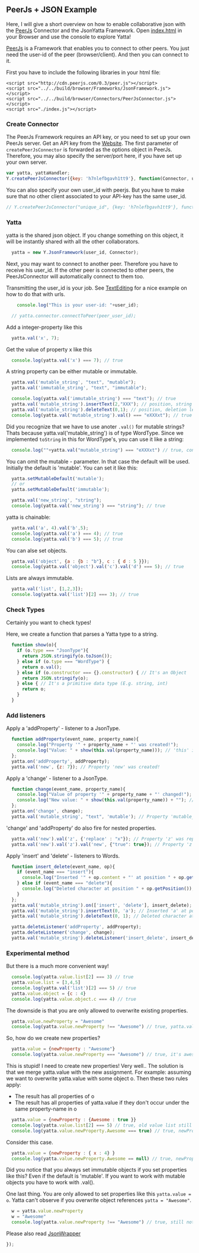 ## PeerJs + JSON Example
Here, I will give a short overview on how to enable collaborative json with the
[PeerJs](http://peerjs.com/) Connector and the JsonYatta Framework. Open
[index.html](http://dadamonad.github.io/Yatta/examples/PeerJs-Json/index.html) in your Browser and
use the console to explore Yatta!

[PeerJs](http://peerjs.com) is a Framework that enables you to connect to other peers. You just need the
user-id of the peer (browser/client). And then you can connect to it.

First you have to include the following libraries in your html file:
```
<script src="http://cdn.peerjs.com/0.3/peer.js"></script>
<script src="../../build/browser/Frameworks/JsonFramework.js"></script>
<script src="../../build/browser/Connectors/PeerJsConnector.js"></script>
<script src="./index.js"></script>
```
### Create Connector

The PeerJs Framework requires an API key, or you need to set up your own PeerJs server.
Get an API key from the [Website](http://peerjs.com/peerserver).
The first parameter of `createPeerJsConnector` is forwarded as the options object in PeerJs.
Therefore, you may also specify the server/port here, if you have set up your own server.


```js
var yatta, yattaHandler;
Y.createPeerJsConnector({key: 'h7nlefbgavh1tt9'}, function(Connector, user_id){
```


You can also specify your own user_id with peerjs.
But you have to make sure that no other client associated to your API-key has the same user_id.


```js
// Y.createPeerJsConnector("unique_id", {key: 'h7nlefbgavh1tt9'}, function(Connector, user_id){
```


### Yatta
yatta is the shared json object. If you change something on this object,
it will be instantly shared with all the other collaborators.


```js
  yatta = new Y.JsonFramework(user_id, Connector);
```


Next, you may want to connect to another peer. Therefore you have to receive his
user_id. If the other peer is connected to other peers, the PeerJsConnector
will automatically connect to them too.

Transmitting the user_id is your job.
See [TextEditing](../../examples/TextEditing/) for a nice example
on how to do that with urls.


```js
    console.log("This is your user-id: "+user_id);

  // yatta.connector.connectToPeer(peer_user_id);
```


Add a integer-property like this


```js
  yatta.val('x', 7);
```


Get the value of property x like this


```js
  console.log(yatta.val('x') === 7); // true
```


A string property can be either mutable or immutable.


```js
  yatta.val('mutable_string', "text", "mutable");
  yatta.val('immutable_string', "text", "immutable");

  console.log(yatta.val('immutable_string') === "text"); // true
  yatta.val('mutable_string').insertText(2,"XXX"); // position, string
  yatta.val('mutable_string').deleteText(0,1); // position, deletion length
  console.log(yatta.val('mutable_string').val() === "eXXXxt"); // true
```


Did you recognize that we have to use anoter `.val()` for mutable strings?
Thats because yatta.val('mutable_string') is of type WordType.
Since we implemented `toString` in this for WordType's, you can use it like a string:


```js
  console.log(""+yatta.val("mutable_string") === "eXXXxt") // true, concatenating it with a string will implicitly invoke toString()
```


You can omit the mutable - parameter. In that case the default will be used.
Initially the default is 'mutable'. You can set it like this:


```js
  yatta.setMutableDefault('mutable');
  // or
  yatta.setMutableDefault('immutable');

  yatta.val('new_string', "string");
  console.log(yatta.val('new_string') === "string"); // true
```


yatta is chainable:


```js
  yatta.val('a', 4).val('b',5);
  console.log(yatta.val('a') === 4); // true
  console.log(yatta.val('b') === 5); // true
```


You can alse set objects.


```js
  yatta.val('object', {a : {b : "b"}, c : { d : 5 }});
  console.log(yatta.val('object').val('c').val('d') === 5); // true
```


Lists are always immutable.


```js
  yatta.val('list', [1,2,3]);
  console.log(yatta.val('list')[2] === 3); // true
```


### Check Types
Certainly you want to check types!

Here, we create a function that parses a Yatta type to a string.


```js
  function show(o){
    if (o.type === "JsonType"){
      return JSON.stringify(o.toJson());
    } else if (o.type === "WordType") {
      return o.val();
    } else if (o.constructor === {}.constructor) { // It's an Object
      return JSON.stringify(o);
    } else { // It's a primitive data type (E.g. string, int)
      return o;
    }
  }
```


### Add listeners
Apply a 'addProperty' - listener to a JsonType.


```js
  function addProperty(event_name, property_name){
    console.log("Property '" + property_name + "' was created!");
    console.log("Value: " + show(this.val(property_name))); // 'this' is the object on which the property was created.
  };
  yatta.on('addProperty', addProperty);
  yatta.val('new', {z: 7}); // Property 'new' was created!
```


Apply a 'change' - listener to a JsonType.


```js
  function change(event_name, property_name){
    console.log("Value of property '" + property_name + "' changed!");
    console.log("New value: " + show(this.val(property_name)) + ""); // 'this' is the object on which the property changed.
  };
  yatta.on('change', change);
  yatta.val('mutable_string', "text", 'mutable'); // Property 'mutable_string' was replaced or changed!
```


'change' and 'addProperty' do also fire for nested properties.


```js
  yatta.val('new').val('z', {'replace' : "x"}); // Property 'z' was replaced or changed!
  yatta.val('new').val('z').val('new', {"true": true}); // Property 'z' was replaced or changed! + Property 'new' was created!
```


Apply 'insert' and 'delete' - listeners to Words.


```js
  function insert_delete(event_name, op){
    if (event_name === "insert"){
      console.log("Inserted '" + op.content + "' at position " + op.getPosition());
    } else if (event_name === "delete"){
      console.log("Deleted character at position " + op.getPosition());
    }
  };
  yatta.val('mutable_string').on(['insert', 'delete'], insert_delete);
  yatta.val('mutable_string').insertText(0, 'a'); // Inserted 'a' at position 0
  yatta.val('mutable_string').deleteText(0, 1); // Deleted character at position 0

  yatta.deleteListener('addProperty', addProperty);
  yatta.deleteListener('change', change);
  yatta.val('mutable_string').deleteListener('insert_delete', insert_delete);
```


### Experimental method
But there is a much more convenient way!


```js
  console.log(yatta.value.list[2] === 3) // true
  yatta.value.list = [3,4,5]
  console.log(yatta.val('list')[2] === 5) // true
  yatta.value.object = {c : 4}
  console.log(yatta.value.object.c === 4) // true
```


The downside is that you are only allowed to overwrite existing properties.


```js
  yatta.value.newProperty = "Awesome"
  console.log(yatta.value.newProperty !== "Awesome") // true, yatta.value.newProperty is undefined.
```


So, how do we create new properties?


```js
  yatta.value = {newProperty : "Awesome"}
  console.log(yatta.value.newProperty === "Awesome") // true, it's awesome ;)
```


This is stupid! I need to create new properties!
Very well.. The solution is that we merge yatta.value with the new assignment.
For example: assuming we want to overwrite yatta.value with some object o.
Then these two rules apply:
* The result has all properties of o
* The result has all properties of yatta.value if they don't occur under the same property-name in o


```js
  yatta.value = {newProperty : {Awesome : true }}
  console.log(yatta.value.list[2] === 5) // true, old value list still exists.
  console.log(yatta.value.newProperty.Awesome === true) // true, newProperty is overwritten.
```


Consider this case.


```js
  yatta.value = {newProperty : { x : 4} }
  console.log(yatta.value.newProperty.Awesome == null) // true, newProperty was replaced, therefore it is now undefined
```


Did you notice that you always set immutable objects if you set properties like this?
Even if the default is 'mutable'. If you want to work with mutable objects you have to work with .val().

One last thing. You are only allowed to set properties like this `yatta.value = o`.
Yatta can't observe if you overwrite object references `yatta = "Awesome"`.


```js
  w = yatta.value.newProperty
  w = "Awesome"
  console.log(yatta.value.newProperty !== "Awesome") // true, still not awesome..
```


Please also read [JsonWrapper](https://rawgit.com/DadaMonad/Yatta/master/doc/class/JsonWrapper.html)


```js
});
```
